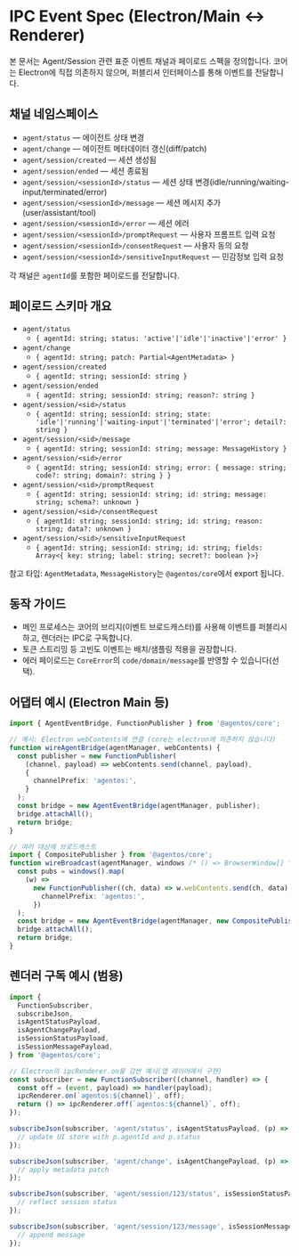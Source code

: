 # IPC Event Spec (Electron/Main ↔ Renderer)

본 문서는 Agent/Session 관련 표준 이벤트 채널과 페이로드 스펙을 정의합니다. 코어는 Electron에 직접 의존하지 않으며, 퍼블리셔 인터페이스를 통해 이벤트를 전달합니다.

## 채널 네임스페이스

- `agent/status` — 에이전트 상태 변경
- `agent/change` — 에이전트 메타데이터 갱신(diff/patch)
- `agent/session/created` — 세션 생성됨
- `agent/session/ended` — 세션 종료됨
- `agent/session/<sessionId>/status` — 세션 상태 변경(idle/running/waiting-input/terminated/error)
- `agent/session/<sessionId>/message` — 세션 메시지 추가(user/assistant/tool)
- `agent/session/<sessionId>/error` — 세션 에러
- `agent/session/<sessionId>/promptRequest` — 사용자 프롬프트 입력 요청
- `agent/session/<sessionId>/consentRequest` — 사용자 동의 요청
- `agent/session/<sessionId>/sensitiveInputRequest` — 민감정보 입력 요청

각 채널은 `agentId`를 포함한 페이로드를 전달합니다.

## 페이로드 스키마 개요

- `agent/status`
  - `{ agentId: string; status: 'active'|'idle'|'inactive'|'error' }`
- `agent/change`
  - `{ agentId: string; patch: Partial<AgentMetadata> }`
- `agent/session/created`
  - `{ agentId: string; sessionId: string }`
- `agent/session/ended`
  - `{ agentId: string; sessionId: string; reason?: string }`
- `agent/session/<sid>/status`
  - `{ agentId: string; sessionId: string; state: 'idle'|'running'|'waiting-input'|'terminated'|'error'; detail?: string }`
- `agent/session/<sid>/message`
  - `{ agentId: string; sessionId: string; message: MessageHistory }`
- `agent/session/<sid>/error`
  - `{ agentId: string; sessionId: string; error: { message: string; code?: string; domain?: string } }`
- `agent/session/<sid>/promptRequest`
  - `{ agentId: string; sessionId: string; id: string; message: string; schema?: unknown }`
- `agent/session/<sid>/consentRequest`
  - `{ agentId: string; sessionId: string; id: string; reason: string; data?: unknown }`
- `agent/session/<sid>/sensitiveInputRequest`
  - `{ agentId: string; sessionId: string; id: string; fields: Array<{ key: string; label: string; secret?: boolean }>} `

참고 타입: `AgentMetadata`, `MessageHistory`는 `@agentos/core`에서 export 됩니다.

## 동작 가이드

- 메인 프로세스는 코어의 브리지(이벤트 브로드캐스터)를 사용해 이벤트를 퍼블리시하고, 렌더러는 IPC로 구독합니다.
- 토큰 스트리밍 등 고빈도 이벤트는 배치/샘플링 적용을 권장합니다.
- 에러 페이로드는 `CoreError`의 `code/domain/message`를 반영할 수 있습니다(선택).

## 어댑터 예시 (Electron Main 등)

```ts
import { AgentEventBridge, FunctionPublisher } from '@agentos/core';

// 예시: Electron webContents에 연결 (core는 electron에 의존하지 않습니다)
function wireAgentBridge(agentManager, webContents) {
  const publisher = new FunctionPublisher(
    (channel, payload) => webContents.send(channel, payload),
    {
      channelPrefix: 'agentos:',
    }
  );
  const bridge = new AgentEventBridge(agentManager, publisher);
  bridge.attachAll();
  return bridge;
}

// 여러 대상에 브로드캐스트
import { CompositePublisher } from '@agentos/core';
function wireBroadcast(agentManager, windows /* () => BrowserWindow[] */) {
  const pubs = windows().map(
    (w) =>
      new FunctionPublisher((ch, data) => w.webContents.send(ch, data), {
        channelPrefix: 'agentos:',
      })
  );
  const bridge = new AgentEventBridge(agentManager, new CompositePublisher(pubs));
  bridge.attachAll();
  return bridge;
}
```

## 렌더러 구독 예시 (범용)

```ts
import {
  FunctionSubscriber,
  subscribeJson,
  isAgentStatusPayload,
  isAgentChangePayload,
  isSessionStatusPayload,
  isSessionMessagePayload,
} from '@agentos/core';

// Electron의 ipcRenderer.on을 감싼 예시(앱 레이어에서 구현)
const subscriber = new FunctionSubscriber((channel, handler) => {
  const off = (event, payload) => handler(payload);
  ipcRenderer.on(`agentos:${channel}`, off);
  return () => ipcRenderer.off(`agentos:${channel}`, off);
});

subscribeJson(subscriber, 'agent/status', isAgentStatusPayload, (p) => {
  // update UI store with p.agentId and p.status
});

subscribeJson(subscriber, 'agent/change', isAgentChangePayload, (p) => {
  // apply metadata patch
});

subscribeJson(subscriber, 'agent/session/123/status', isSessionStatusPayload, (p) => {
  // reflect session status
});

subscribeJson(subscriber, 'agent/session/123/message', isSessionMessagePayload, (p) => {
  // append message
});
```
